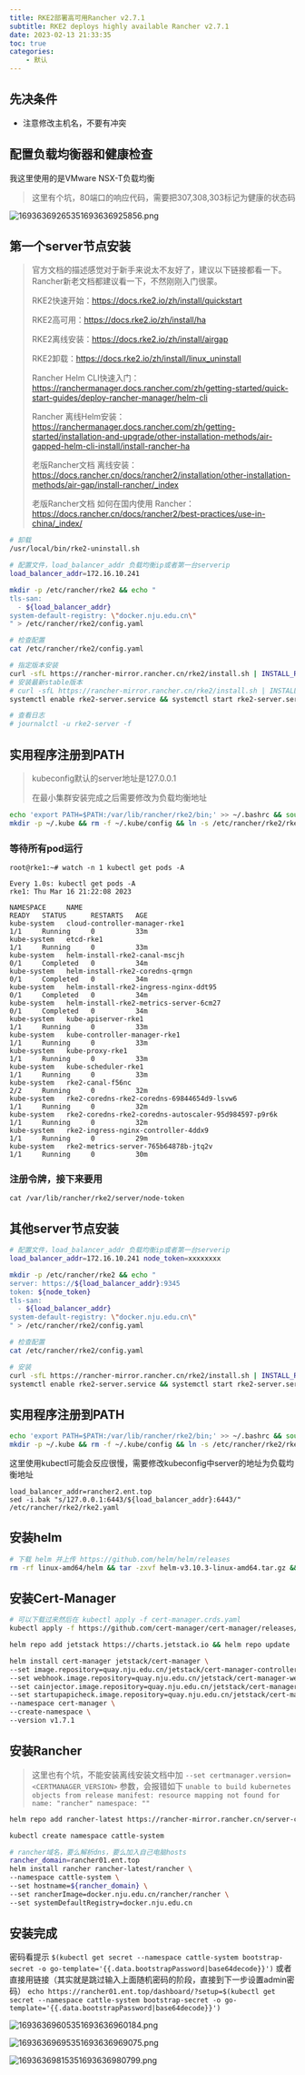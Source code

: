 ```yaml
---
title: RKE2部署高可用Rancher v2.7.1
subtitle: RKE2 deploys highly available Rancher v2.7.1
date: 2023-02-13 21:33:35
toc: true
categories: 
    - 默认
---
```



## 先决条件
- 注意修改主机名，不要有冲突


## 配置负载均衡器和健康检查

我这里使用的是VMware NSX-T负载均衡

> 这里有个坑，80端口的响应代码，需要把307,308,303标记为健康的状态码

![16936369265351693636925856.png](https://raw.githubusercontent.com/james-curtis/james-curtis.github.io/static/images/16936369265351693636925856.png)

## 第一个server节点安装

> 官方文档的描述感觉对于新手来说太不友好了，建议以下链接都看一下。Rancher新老文档都建议看一下，不然刚刚入门很蒙。
>
> RKE2快速开始：https://docs.rke2.io/zh/install/quickstart
>
> RKE2高可用：https://docs.rke2.io/zh/install/ha
>
> RKE2离线安装：https://docs.rke2.io/zh/install/airgap
>
> RKE2卸载：https://docs.rke2.io/zh/install/linux_uninstall
>
>
> Rancher Helm CLI快速入门：https://ranchermanager.docs.rancher.com/zh/getting-started/quick-start-guides/deploy-rancher-manager/helm-cli
>
> Rancher 离线Helm安装：https://ranchermanager.docs.rancher.com/zh/getting-started/installation-and-upgrade/other-installation-methods/air-gapped-helm-cli-install/install-rancher-ha
>
> 老版Rancher文档 离线安装：https://docs.rancher.cn/docs/rancher2/installation/other-installation-methods/air-gap/install-rancher/_index
>
> 老版Rancher文档 如何在国内使用 Rancher：https://docs.rancher.cn/docs/rancher2/best-practices/use-in-china/_index/

```bash
# 卸载
/usr/local/bin/rke2-uninstall.sh

# 配置文件，load_balancer_addr 负载均衡ip或者第一台serverip
load_balancer_addr=172.16.10.241

mkdir -p /etc/rancher/rke2 && echo "
tls-san:
  - ${load_balancer_addr}
system-default-registry: \"docker.nju.edu.cn\"
" > /etc/rancher/rke2/config.yaml

# 检查配置
cat /etc/rancher/rke2/config.yaml

# 指定版本安装
curl -sfL https://rancher-mirror.rancher.cn/rke2/install.sh | INSTALL_RKE2_MIRROR=cn INSTALL_RKE2_VERSION=v1.22.17+rke2r1 sh -
# 安装最新stable版本
# curl -sfL https://rancher-mirror.rancher.cn/rke2/install.sh | INSTALL_RKE2_MIRROR=cn sh -
systemctl enable rke2-server.service && systemctl start rke2-server.service

# 查看日志
# journalctl -u rke2-server -f

```

## 实用程序注册到PATH

> kubeconfig默认的server地址是127.0.0.1
> 
> 在最小集群安装完成之后需要修改为负载均衡地址

```bash
echo 'export PATH=$PATH:/var/lib/rancher/rke2/bin;' >> ~/.bashrc && source ~/.bashrc
mkdir -p ~/.kube && rm -f ~/.kube/config && ln -s /etc/rancher/rke2/rke2.yaml ~/.kube/config
```

### 等待所有pod运行
```
root@rke1:~# watch -n 1 kubectl get pods -A

Every 1.0s: kubectl get pods -A                                                                                                                                                                             rke1: Thu Mar 16 21:22:08 2023

NAMESPACE     NAME                                                   READY   STATUS      RESTARTS   AGE
kube-system   cloud-controller-manager-rke1                          1/1     Running     0          33m
kube-system   etcd-rke1                                              1/1     Running     0          33m
kube-system   helm-install-rke2-canal-mscjh                          0/1     Completed   0          34m
kube-system   helm-install-rke2-coredns-qrmgn                        0/1     Completed   0          34m
kube-system   helm-install-rke2-ingress-nginx-ddt95                  0/1     Completed   0          34m
kube-system   helm-install-rke2-metrics-server-6cm27                 0/1     Completed   0          34m
kube-system   kube-apiserver-rke1                                    1/1     Running     0          33m
kube-system   kube-controller-manager-rke1                           1/1     Running     0          33m
kube-system   kube-proxy-rke1                                        1/1     Running     0          33m
kube-system   kube-scheduler-rke1                                    1/1     Running     0          33m
kube-system   rke2-canal-f56nc                                       2/2     Running     0          32m
kube-system   rke2-coredns-rke2-coredns-69844654d9-lsvw6             1/1     Running     0          32m
kube-system   rke2-coredns-rke2-coredns-autoscaler-95d984597-p9r6k   1/1     Running     0          32m
kube-system   rke2-ingress-nginx-controller-4ddx9                    1/1     Running     0          29m
kube-system   rke2-metrics-server-765b64878b-jtq2v                   1/1     Running     0          30m

```

### 注册令牌，接下来要用
```shell
cat /var/lib/rancher/rke2/server/node-token
```

## 其他server节点安装

```bash
# 配置文件，load_balancer_addr 负载均衡ip或者第一台serverip
load_balancer_addr=172.16.10.241 node_token=xxxxxxxx

mkdir -p /etc/rancher/rke2 && echo "
server: https://${load_balancer_addr}:9345
token: ${node_token}
tls-san:
  - ${load_balancer_addr}
system-default-registry: \"docker.nju.edu.cn\"
" > /etc/rancher/rke2/config.yaml

# 检查配置
cat /etc/rancher/rke2/config.yaml

# 安装
curl -sfL https://rancher-mirror.rancher.cn/rke2/install.sh | INSTALL_RKE2_MIRROR=cn INSTALL_RKE2_VERSION=v1.22.17+rke2r1 sh -
systemctl enable rke2-server.service && systemctl start rke2-server.service
```

## 实用程序注册到PATH

```bash
echo 'export PATH=$PATH:/var/lib/rancher/rke2/bin;' >> ~/.bashrc && source ~/.bashrc
mkdir -p ~/.kube && rm -f ~/.kube/config && ln -s /etc/rancher/rke2/rke2.yaml ~/.kube/config
```

这里使用kubectl可能会反应很慢，需要修改kubeconfig中server的地址为负载均衡地址

```shell
load_balancer_addr=rancher2.ent.top
sed -i.bak "s/127.0.0.1:6443/${load_balancer_addr}:6443/" /etc/rancher/rke2/rke2.yaml
```

## 安装helm

```bash
# 下载 helm 并上传 https://github.com/helm/helm/releases
rm -rf linux-amd64/helm && tar -zxvf helm-v3.10.3-linux-amd64.tar.gz && mv linux-amd64/helm /usr/local/bin/helm && helm version
```

## 安装Cert-Manager

```bash
# 可以下载过来然后在 kubectl apply -f cert-manager.crds.yaml
kubectl apply -f https://github.com/cert-manager/cert-manager/releases/download/v1.7.1/cert-manager.crds.yaml

helm repo add jetstack https://charts.jetstack.io && helm repo update

helm install cert-manager jetstack/cert-manager \
--set image.repository=quay.nju.edu.cn/jetstack/cert-manager-controller \
--set webhook.image.repository=quay.nju.edu.cn/jetstack/cert-manager-webhook \
--set cainjector.image.repository=quay.nju.edu.cn/jetstack/cert-manager-cainjector \
--set startupapicheck.image.repository=quay.nju.edu.cn/jetstack/cert-manager-ctl \
--namespace cert-manager \
--create-namespace \
--version v1.7.1

```



## 安装Rancher

> 这里也有个坑，不能安装离线安装文档中加
>  `--set certmanager.version=<CERTMANAGER_VERSION>` 参数，会报错如下
> `unable to build kubernetes objects from release manifest: resource mapping not found for name: "rancher" namespace: "" `

```bash
helm repo add rancher-latest https://rancher-mirror.rancher.cn/server-charts/latest

kubectl create namespace cattle-system

# rancher域名，要么解析dns，要么加入自己电脑hosts
rancher_domain=rancher01.ent.top
helm install rancher rancher-latest/rancher \
--namespace cattle-system \
--set hostname=${rancher_domain} \
--set rancherImage=docker.nju.edu.cn/rancher/rancher \
--set systemDefaultRegistry=docker.nju.edu.cn
```


## 安装完成
密码看提示
`$(kubectl get secret --namespace cattle-system bootstrap-secret -o go-template='{{.data.bootstrapPassword|base64decode}}')`
或者直接用链接（其实就是跳过输入上面随机密码的阶段，直接到下一步设置admin密码）
`echo https://rancher01.ent.top/dashboard/?setup=$(kubectl get secret --namespace cattle-system bootstrap-secret -o go-template='{{.data.bootstrapPassword|base64decode}}')`

![16936369605351693636960184.png](https://raw.githubusercontent.com/james-curtis/james-curtis.github.io/static/images/16936369605351693636960184.png)

![16936369695351693636969075.png](https://raw.githubusercontent.com/james-curtis/james-curtis.github.io/static/images/16936369695351693636969075.png)

![16936369815351693636980799.png](https://raw.githubusercontent.com/james-curtis/james-curtis.github.io/static/images/16936369815351693636980799.png)